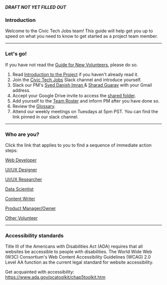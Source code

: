**_DRAFT NOT YET FILLED OUT_**

### Introduction

Welcome to the Civic Tech Jobs team! This guide will help get you up to speed on what you need to know to get started as a project team member.

---

### Let's go!

If you have not read the [Guide for New Volunteers](https://www.hackforla.org/getting-started), please do so.

1. Read [Introduction to the Project](https://hackforla.github.io/CivicTechJobs/) if you haven't already read it.
1. Join the [Civic Tech Jobs](https://hackforla.slack.com/archives/C02509WHFQQ) Slack channel and introduce yourself.
1. Slack our PM's [Syed Danish Imran ](https://hackforla.slack.com/team/U020Z27JB1S) & [Sharad Guarav](https://hackforla.slack.com/team/U01RETBMLKS) with your Gmail address.
1. Accept your Google Drive invite to access the [shared folder](https://drive.google.com/drive/u/0/folders/0AMdnUkSXicNCUk9PVA).
1. Add yourself to the [Team Roster](https://docs.google.com/spreadsheets/d/11gd0TxEjA-bfzQQILkMDm0A01ZGmN7K7GW10yvaIwQQ/edit) and inform PM after you have done so.
1. Review the [Glossary](https://hackforla.github.io/CivicTechJobs/misc/glossary/).
1. Attend our weekly meetings on Tuesdays at 5pm PST. You can find the link pinned in our slack channel.

---

### Who are you?

Click the link that applies to you to find a sequence of immediate action steps:

[Web Developer](Web-Developer)

[UI/UX Designer](UI-UX-Designer)

[UI/UX Researcher](UI-UX-Researcher)

[Data Scientist](Data-Scientist)

[Content Writer](Content-Writer)

[Product Manager/Owner](Product-Manager-and-Owner)

[Other Volunteer](Other-Volunteer)

---

### Accessibility standards

Title III of the Americans with Disabilities Act (ADA) requires that all websites be accessible to people with disabilities. The World Wide Web (W3C) Consortium's Web Content Accessibility Guidelines (WCAG) 2.0 Level AA function as the current legal standard for website accessibility.

Get acquainted with accessibility: https://www.ada.gov/pcatoolkit/chap5toolkit.htm
